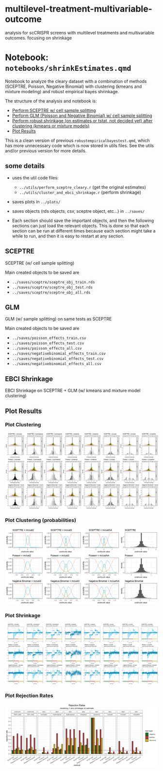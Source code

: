 # multilevel-treatment-multivariable-outcome
analysis for scCRISPR screens with multilevel treatments and multivariable outcomes. focusing on shrinkage



# Notebook: `notebooks/shrinkEstimates.qmd` 


Notebook to analyze the cleary dataset with a combination of methods (SCEPTRE, Poisson, Negative Binomial) with clustering (kmeans and mixture modeling) and robust empirical bayes shrinkage.

The structure of the analysis and notebook is:

-   [Perform SCEPTRE w/ cell sample splitting](#sceptre)
-   [Perform GLM (Poisson and Negative Binomial) w/ cell sample splitting](#glm)
-   [Perform robust shrinkage (on estimates or tstat, not decided yet) after clustering (kmeans or mixture models)](#ebci-shrinkage)
-   [Plot Results](#plot-results)

This is a clean version of previous `robustempiricalbayestest.qmd`, which has more unnecessary code which is now stored in utils files. See the utils and/or previous version for more details.

## some details

-   uses the util code files:

    -   `../utils/perform_sceptre_cleary.r` (get the original estimates)
    -   `../utils/cluster_and_ebci_shrinkage.r` (perform shrinkage)

-   saves plots in `../plots/`

-   saves objects (rds objects, csv, sceptre object, etc...) in `../saves/`

-   Each section should save the important objects, and then the following sections can just load the relevant objects. This is done so that each section can be run at different times because each section might take a while to run, and then it is easy to restart at any section.

## SCEPTRE

SCEPTRE (w/ cell sample splitting)

Main created objects to be saved are

-   `../saves/sceptre/sceptre_obj_train.rds`
-   `../saves/sceptre/sceptre_obj_test.rds`
-   `../saves/sceptre/sceptre_obj_all.rds`



## GLM

GLM (w/ sample splitting) on same tests as SCEPTRE

Main created objects to be saved are

-   `../saves/poisson_effects_train.csv`
-   `../saves/poisson_effects_test.csv`
-   `../saves/poisson_effects_all.csv`
-   `../saves/negativebinomial_effects_train.csv`
-   `../saves/negativebinomial_effects_test.csv`
-   `../saves/negativebinomial_effects_all.csv`


## EBCI Shrinkage

EBCI Shrinkage on SCEPTRE + GLM (w/ kmeans and mixture model clustering)



## Plot Results


### Plot Clustering

![clustering](plots/cellsamplesplit/clustering/clustering_all.png "Clustering")

### Plot Clustering (probabilities)


![cluster probability](plots/cellsamplesplit/clustering/cluster_probability.png "Cluster Probability")

### Plot Shrinkage

![Shrinkage](plots/cellsamplesplit/shrinkage/shrinkage_all.png "Shrinkage")

### Plot Rejection Rates

![Rejection Rates](plots/cellsamplesplit/rejection_rates_tstat_shrinkage.png "Rejection Rates")
